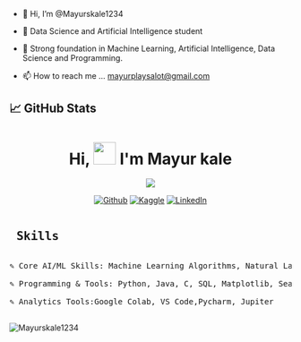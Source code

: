 - 👋 Hi, I’m @Mayurskale1234
- 👀 Data Science and Artificial Intelligence student 

- 🌱 Strong foundation in Machine Learning, Artificial Intelligence, Data Science and Programming.
- 📫 How to reach me ... mayurplaysalot@gmail.com

<!---
Mayurskale1234/Mayurskale1234 is a ✨ special ✨ repository because its `README.md` (this file) appears on your GitHub profile.
You can click the Preview link to take a look at your changes.
--->

## 📈 GitHub Stats

<h1 width="100%" align="center">Hi, <img src="https://github.com/Mayurskale1234/Mayurskale1234/blob/main/hi.gif" height="40px" /> I'm Mayur kale</h1>


<p align="center" height="40px"/>
  <a href="https://github.com/Mayurskale1234"> <img src="https://readme-typing-svg.herokuapp.com?color=%2336BCF7&duration=3000&lines=ML+madness;Online+Learning+Addict;Computer+Vision+Practitioner;Curious+about+AI"></a>
</p>

<p align="center">
   <a href="https://github.com/Mayurskale1234?tab=repositories">
    <img alt="Github" title="Github Profile" href="https://github.com/Mayurskale1234?tab=repositories" src="https://img.shields.io/badge/Github-Repositories-blue"></a>

  
  <a href="https://www.kaggle.com/kartik2khandelwal/code">
    <img alt="Kaggle" title="Kaggle Profile" href="https://www.kaggle.com/mayur5202/code" src="https://img.shields.io/badge/Kaggle-Notebooks-blue"></a>
  
  
  <a href="https://www.linkedin.com/in/kartik-khandelwal-7347161ab/">
    <img alt="LinkedIn" title="LinkedIn Profile" href="https://www.linkedin.com/in/mayur-kale-b4a06a224/" src="https://img.shields.io/badge/LinkedIn-Profile-blue"></a>
  
<pre>
<h2> Skills </h2>
✎ Core AI/ML Skills: Machine Learning Algorithms, Natural Language Processing (NLP), Reinforcement Learning, Computer Vision, Data Analysis, Data     Preprocessing, Feature Engineering, Model Evaluation.

✎ Programming & Tools: Python, Java, C, SQL, Matplotlib, Seaborn, Plotly, Tableau, Scikit-Learn, Pandas, NumPy, OpenCV, GitHub.

✎ Analytics Tools:Google Colab, VS Code,Pycharm, Jupiter

</pre>

<p align="centre"><img src="https://github-readme-stats-five-lyart.vercel.app/api?username=Mayurskale1234&show_icons=true" alt="Mayurskale1234" /> </p>
